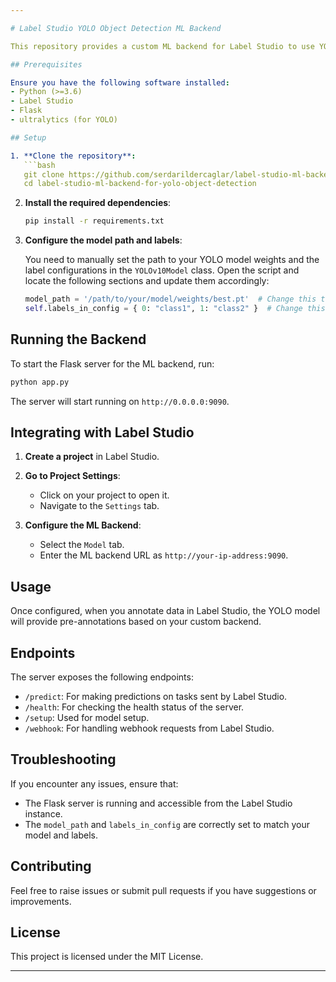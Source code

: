 ```yaml
---

# Label Studio YOLO Object Detection ML Backend

This repository provides a custom ML backend for Label Studio to use YOLO object detection model for pre-annotations while annotating data. The ML backend is implemented using Flask and performs predictions via the YOLO model.

## Prerequisites

Ensure you have the following software installed:
- Python (>=3.6)
- Label Studio
- Flask
- ultralytics (for YOLO)

## Setup

1. **Clone the repository**:
   ```bash
   git clone https://github.com/serdarildercaglar/label-studio-ml-backend-for-yolo-object-detection
   cd label-studio-ml-backend-for-yolo-object-detection
   ```

2. **Install the required dependencies**:
   ```bash
   pip install -r requirements.txt
   ```

3. **Configure the model path and labels**:

   You need to manually set the path to your YOLO model weights and the label configurations in the `YOLOv10Model` class. Open the script and locate the following sections and update them accordingly:

   ```python
   model_path = '/path/to/your/model/weights/best.pt'  # Change this to your model weights path
   self.labels_in_config = { 0: "class1", 1: "class2" }  # Change this to your actual labels and class IDs
   ```

## Running the Backend

To start the Flask server for the ML backend, run:

```bash
python app.py
```

The server will start running on `http://0.0.0.0:9090`.

## Integrating with Label Studio

1. **Create a project** in Label Studio.

2. **Go to Project Settings**:
   - Click on your project to open it.
   - Navigate to the `Settings` tab.

3. **Configure the ML Backend**:
   - Select the `Model` tab.
   - Enter the ML backend URL as `http://your-ip-address:9090`.

## Usage

Once configured, when you annotate data in Label Studio, the YOLO model will provide pre-annotations based on your custom backend.

## Endpoints

The server exposes the following endpoints:
- `/predict`: For making predictions on tasks sent by Label Studio.
- `/health`: For checking the health status of the server.
- `/setup`: Used for model setup.
- `/webhook`: For handling webhook requests from Label Studio.



## Troubleshooting

If you encounter any issues, ensure that:
- The Flask server is running and accessible from the Label Studio instance.
- The `model_path` and `labels_in_config` are correctly set to match your model and labels.

## Contributing

Feel free to raise issues or submit pull requests if you have suggestions or improvements.

## License

This project is licensed under the MIT License.

---
```


